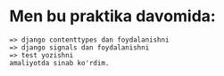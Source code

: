 # Men bu praktika davomida:
    => django contenttypes dan foydalanishni
    => django signals dan foydalanishni
    => test yozishni
    amaliyotda sinab ko'rdim.